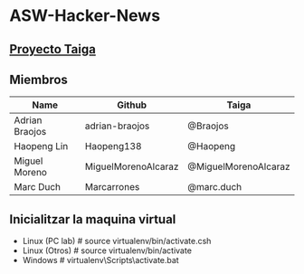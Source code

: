 # ASW-Hacker-News

## [Proyecto Taiga](https://tree.taiga.io/project/haopeng-asw-hacker-news-projects/timeline)

## Miembros
| Name | Github | Taiga |
| --- | --- | --- |
| Adrian Braojos | adrian-braojos | @Braojos |
| Haopeng Lin | Haopeng138 | @Haopeng |
| Miguel Moreno | MiguelMorenoAlcaraz | @MiguelMorenoAlcaraz |
| Marc Duch | Marcarrones | @marc.duch |

## Inicialitzar la maquina virtual
* Linux (PC lab) \# source virtualenv/bin/activate.csh
* Linux (Otros)  \# source virtualenv/bin/activate
* Windows        \# virtualenv\Scripts\activate.bat

